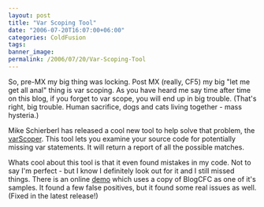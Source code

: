```yaml
---
layout: post
title: "Var Scoping Tool"
date: "2006-07-20T16:07:00+06:00"
categories: ColdFusion 
tags: 
banner_image: 
permalink: /2006/07/20/Var-Scoping-Tool
---
```


So, pre-MX my big thing was locking. Post MX (really, CF5) my big "let me get all anal" thing is var scoping. As you have heard me say time after time on this blog, if you forget to var scope, you will end up in big trouble. (That's right, big trouble. Human sacrifice, dogs and cats living together - mass hysteria.)

Mike Schierberl has released a cool new tool to help solve that problem, the <a href="http://www.schierberl.com/varScoper/">varScoper</a>. This tool lets you examine your source code for potentially missing var statements. It will return a report of all the possible matches. 

Whats cool about this tool is that it even found mistakes in my code. Not to say I'm perfect - but I know I definitely look out for it and I still missed things. There is an online <a href="http://www.schierberl.com/varScoper/examples/varScoper.cfm">demo</a> which uses a copy of BlogCFC as one of it's samples. It found a few false positives, but it found some real issues as well. (Fixed in the latest release!)